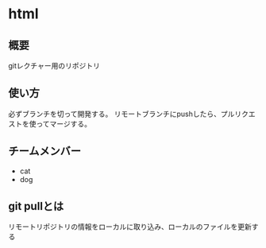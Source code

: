 # html
## 概要
gitレクチャー用のリポジトリ

## 使い方
必ずブランチを切って開発する。
リモートブランチにpushしたら、プルリクエストを使ってマージする。

## チームメンバー
* cat
* dog

## git pullとは
リモートリポジトリの情報をローカルに取り込み、ローカルのファイルを更新する
